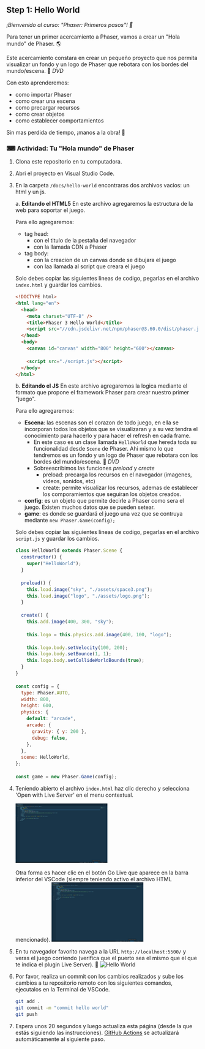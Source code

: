 ## Step 1: Hello World

_¡Bienvenido al curso: "Phaser: Primeros pasos"! :wave:_

Para tener un primer acercamiento a Phaser, vamos a crear un "Hola mundo" de Phaser. :earth_americas:

Este acercamiento constara en crear un pequeño proyecto que nos permita visualizar un fondo y un logo de Phaser que rebotara con los bordes del mundo/escena. 📀 _DVD_

Con esto aprenderemos:

- como importar Phaser
- como crear una escena
- como precargar recursos
- como crear objetos
- como establecer comportamientos

Sin mas perdida de tiempo, ¡manos a la obra! :muscle:

### ⌨ Actividad: Tu "Hola mundo" de Phaser

1. Clona este repositorio en tu computadora.
1. Abri el proyecto en Visual Studio Code.
1. En la carpeta `/docs/hello-world` encontraras dos archivos vacios: un html y un js.

   a. **Editando el HTML5**
   En este archivo agregaremos la estructura de la web para soportar el juego.

   Para ello agregaremos:

   - tag head:
     - con el titulo de la pestaña del navegador
     - con la llamada CDN a Phaser
   - tag body:
     - con la creacion de un canvas donde se dibujara el juego
     - con laa llamada al script que creara el juego

   Solo debes copiar las siguientes lineas de codigo, pegarlas en el archivo `index.html` y guardar los cambios.

   ```html
   <!DOCTYPE html>
   <html lang="en">
     <head>
       <meta charset="UTF-8" />
       <title>Phaser 3 Hello World</title>
       <script src="//cdn.jsdelivr.net/npm/phaser@3.60.0/dist/phaser.js"></script>
     </head>
     <body>
       <canvas id="canvas" width="800" height="600"></canvas>

       <script src="./script.js"></script>
     </body>
   </html>
   ```

   b. **Editando el JS**
   En este archivo agregaremos la logica mediante el formato que propone el framework Phaser para crear nuestro primer "juego".

   Para ello agregaremos:

   - **Escena**: las escenas son el corazon de todo juego, en ella se incorporan todos los objetos que se visualizaran y a su vez tendra el conocimiento para hacerlo y para hacer el refresh en cada frame.
     - En este caso es un clase llamada `HelloWorld` que hereda toda su funcionalidad desde `Scene` de Phaser. Ahi mismo lo que tendremos es un fondo y un logo de Phaser que rebotara con los bordes del mundo/escena. 📀 _DVD_
     - Sobreescribimos las funciones _preload_ y _create_
       - preload: precarga los recursos en el navegador (imagenes, videos, sonidos, etc)
       - create: permite visualizar los recursos, ademas de establecer los comporamientos que seguiran los objetos creados.
   - **config**: es un objeto que permite decirle a Phaser como sera el juego. Existen muchos datos que se pueden setear.
   - **game**: es donde se guardará el juego una vez que se contruya mediante `new Phaser.Game(config);`

   Solo debes copiar las siguientes lineas de codigo, pegarlas en el archivo `script.js` y guardar los cambios.

   ```js
   class HelloWorld extends Phaser.Scene {
     constructor() {
       super("HelloWorld");
     }

     preload() {
       this.load.image("sky", "./assets/space3.png");
       this.load.image("logo", "./assets/logo.png");
     }

     create() {
       this.add.image(400, 300, "sky");

       this.logo = this.physics.add.image(400, 100, "logo");

       this.logo.body.setVelocity(100, 200);
       this.logo.body.setBounce(1, 1);
       this.logo.body.setCollideWorldBounds(true);
     }
   }

   const config = {
     type: Phaser.AUTO,
     width: 800,
     height: 600,
     physics: {
       default: "arcade",
       arcade: {
         gravity: { y: 200 },
         debug: false,
       },
     },
     scene: HelloWorld,
   };

   const game = new Phaser.Game(config);
   ```

1. Teniendo abierto el archivo `index.html` haz clic derecho y selecciona 'Open with Live Server' en el menu contextual.

   <img src="https://github.com/fdegiovanni/phaser3-get-started/blob/main/images/go-live.png" width="50%" alt="Go Live" />

   Otra forma es hacer clic en el botón Go Live que aparece en la barra inferior del VSCode (siempre teniendo activo el archivo HTML mencionado).
   <img src="https://github.com/fdegiovanni/phaser3-get-started/blob/main/images/go-live.png" width="50%" alt="Go Live Button" />

1. En tu navegador favorito navega a la URL `http://localhost:5500/` y veras el juego corriendo (verifica que el puerto sea el mismo que el que te indica el plugin Live Server). :tada:
   <img src="https://github.com/fdegiovanni/phaser3-get-started/blob/main/videos/demo-hello-world.gif" width="50%" alt="Hello World" />

1. Por favor, realiza un commit con los cambios realizados y sube los cambios a tu repositorio remoto con los siguientes comandos, ejecutalos en la Terminal de VSCode.

   ```bash
   git add .
   git commit -m "commit hello world"
   git push
   ```

1. Espera unos 20 segundos y luego actualiza esta página (desde la que estás siguiendo las instrucciones). [GitHub Actions](https://docs.github.com/es/actions) se actualizará automáticamente al siguiente paso.
